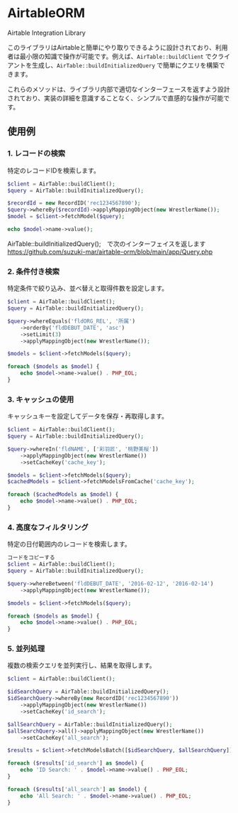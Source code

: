 # AirtableORM
 Airtable Integration Library

このライブラリはAirtableと簡単にやり取りできるように設計されており、利用者は最小限の知識で操作が可能です。例えば、`AirTable::buildClient` でクライアントを生成し、`AirTable::buildInitializedQuery` で簡単にクエリを構築できます。

これらのメソッドは、ライブラリ内部で適切なインターフェースを返すよう設計されており、実装の詳細を意識することなく、シンプルで直感的な操作が可能です。

## 使用例

### 1. レコードの検索

特定のレコードIDを検索します。

```php
$client = AirTable::buildClient();
$query = AirTable::buildInitializedQuery();

$recordId = new RecordID('rec1234567890');
$query->whereBy($recordId)->applyMappingObject(new WrestlerName());
$model = $client->fetchModel($query);

echo $model->name->value();
```

AirTable::buildInitializedQuery();　で次のインターフェイスを返します
https://github.com/suzuki-mar/airtable-orm/blob/main/app/Query.php


### 2. 条件付き検索
特定条件で絞り込み、並べ替えと取得件数を設定します。

```php
$client = AirTable::buildClient();
$query = AirTable::buildInitializedQuery();

$query->whereEquals('fldORG_REL', '所属')
    ->orderBy('fldDEBUT_DATE', 'asc')
    ->setLimit(3)
    ->applyMappingObject(new WrestlerName());

$models = $client->fetchModels($query);

foreach ($models as $model) {
    echo $model->name->value() . PHP_EOL;
}
```

### 3. キャッシュの使用
キャッシュキーを設定してデータを保存・再取得します。

```php
$client = AirTable::buildClient();
$query = AirTable::buildInitializedQuery();

$query->whereIn('fldNAME', ['彩羽匠', '桃野美桜'])
    ->applyMappingObject(new WrestlerName())
    ->setCacheKey('cache_key');

$models = $client->fetchModels($query);
$cachedModels = $client->fetchModelsFromCache('cache_key');

foreach ($cachedModels as $model) {
    echo $model->name->value() . PHP_EOL;
}
```

### 4. 高度なフィルタリング
特定の日付範囲内のレコードを検索します。

```php
コードをコピーする
$client = AirTable::buildClient();
$query = AirTable::buildInitializedQuery();

$query->whereBetween('fldDEBUT_DATE', '2016-02-12', '2016-02-14')
    ->applyMappingObject(new WrestlerName());

$models = $client->fetchModels($query);

foreach ($models as $model) {
    echo $model->name->value() . PHP_EOL;
}
```

### 5. 並列処理
複数の検索クエリを並列実行し、結果を取得します。

```php
$client = AirTable::buildClient();

$idSearchQuery = AirTable::buildInitializedQuery();
$idSearchQuery->whereBy(new RecordID('rec1234567890'))
    ->applyMappingObject(new WrestlerName())
    ->setCacheKey('id_search');

$allSearchQuery = AirTable::buildInitializedQuery();
$allSearchQuery->all()->applyMappingObject(new WrestlerName())
    ->setCacheKey('all_search');

$results = $client->fetchModelsBatch([$idSearchQuery, $allSearchQuery]);

foreach ($results['id_search'] as $model) {
    echo 'ID Search: ' . $model->name->value() . PHP_EOL;
}

foreach ($results['all_search'] as $model) {
    echo 'All Search: ' . $model->name->value() . PHP_EOL;
}
```
